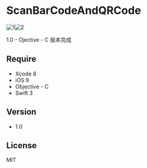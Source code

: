 ScanBarCodeAndQRCode
=========

![1](https://cloud.githubusercontent.com/assets/16394562/21258681/0f32534c-c3b9-11e6-845b-b3e0bcbb95a4.png)![2](https://cloud.githubusercontent.com/assets/16394562/21258682/14a74256-c3b9-11e6-97be-76b6015c0101.png)


1.0 - Ojective - C 版本完成

Require
-----------
- Xcode 8
- iOS 9
- Objective - C
- Swift 3

Version
-----------
- 1.0


License
----

MIT
